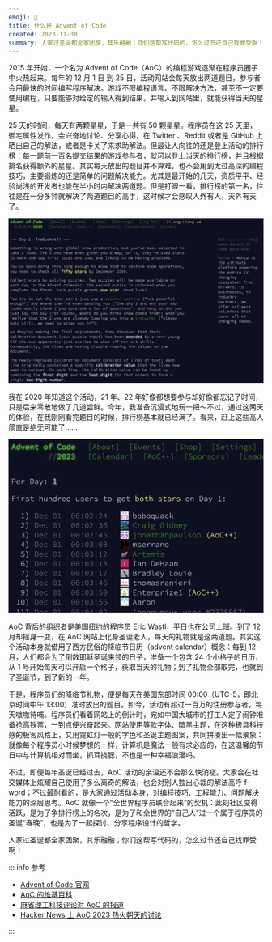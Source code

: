 ```yaml
---
emoji: 🎄
title: 什么是 Advent of Code
created: 2023-11-30
summary: 人家过圣诞都全家团聚，其乐融融；你们这帮写代码的，怎么过节还自己找罪受啊！
---
```


2015 年开始，一个名为 Advent of Code（AoC）的编程游戏逐渐在程序员圈子中火热起来。每年的 12 月 1 日 到 25 日，活动网站会每天放出两道题目，参与者会用最快的时间编写程序解决。游戏不限编程语言、不限解决方法，甚至不一定要使用编程，只要能够对给定的输入得到结果，并输入到网站里，就能获得当天的星星。

25 天的时间，每天有两颗星星，于是一共有 50 颗星星。程序员在这 25 天里，御宅属性发作，会兴奋地讨论、分享心得，在 Twitter 、Reddit 或者是 GitHub 上晒出自己的解法，或者是卡关了来求助解法。但最让人向往的还是登上活动的排行榜：每一题前一百名提交结果的游戏参与者，就可以登上当天的排行榜，并且根据排名获得额外的星星。其实每天放出的题目并不算难，也不会用到太过高深的编程技巧，主要锻炼的还是简单的问题解决能力。尤其是最开始的几天，资质平平、经验尚浅的开发者也能在半小时内解决两道题。但是打眼一看，排行榜的第一名，往往是在一分多钟就解决了两道题目的高手，这时候才会感叹人外有人，天外有天了。

![Advent of Code 2023 homepage](../assets/images/aoc-2023-homepage.png)

我在 2020 年知道这个活动，21 年、22 年好像都想要参与却好像都忘记了时间，只是后来零散地做了几道尝鲜。今年，我准备沉浸式地玩一把～不过，通过这两天的体验，在我刚刚看完题目的时候，排行榜基本就已经满了。看来，赶上这些高人简直是绝无可能了……

![Advent of Code 2023 leaderboard](../assets/images/aoc-2023-leaderboard.png)

AoC 背后的组织者是美国纽约的程序员 Eric Wastl，平日也在公司上班。到了 12 月却摇身一变，在 AoC 网站上化身圣诞老人，每天的礼物就是这两道题。其实这个活动本身就借用了西方民俗的降临节日历（advent calendar）概念：每到 12 月，人们都会为了倒数耶稣圣诞来领的日子，准备一个包含 24 个小格子的日历，从 1 号开始每天可以开启一个格子，获取当天的礼物；到了礼物全部取完，也就到了圣诞节，到了新的一年。

于是，程序员们的降临节礼物，便是每天在美国东部时间 00:00（UTC-5，即北京时间中午 13:00）准时放出的题目。如今，活动有超过一百万的注册参与者，每天嗷嗷待哺。程序员们看着网站上的倒计时，宛如中国大城市的打工人定了闹钟准备抢高铁票，一到点便兴奋起来。网站使用等款字体、暗黑主题，在这种极具科技感的极客风格上，又用霓虹灯一般的字色和圣诞主题图案，共同拼凑出一幅景象：就像每个程序员小时候梦想的一样，计算机是魔法一般有求必应的，在这温馨的节日中与计算机相对而坐，抓耳挠腮，不也是一种幸福浪漫吗。

不过，即便每年圣诞已经过去，AoC 活动的余温还不会那么快消褪。大家会在社交媒体上炫耀自己使用了多么离奇的解法，也会对别人独出心裁的解法高呼 f-word；不过最耐看的，是大家通过活动本身，对编程技巧、工程能力、问题解决能力的深层思考。AoC 就像一个“全世界程序员联合起来”的契机：此刻社区变得活跃，是为了争排行榜上的名次，是为了和全世界的“自己人”过一个属于程序员的圣诞“春晚”，也是为了一起探讨、分享程序设计的哲学。

人家过圣诞都全家团聚，其乐融融；你们这帮写代码的，怎么过节还自己找罪受啊！

::: info 参考

- [Advent of Code 官网](https://adventofcode.com/)
- [AoC 的维基百科](https://en.wikipedia.org/wiki/Advent_of_Code)
- [麻省理工科技评论对 AoC 的报道](https://www.technologyreview.com/2021/12/17/1042483/puzzle-challenge-coding-christmas/)
- [Hacker News 上 AoC 2023 热火朝天的讨论](https://news.ycombinator.com/item?id=38483271)

:::
